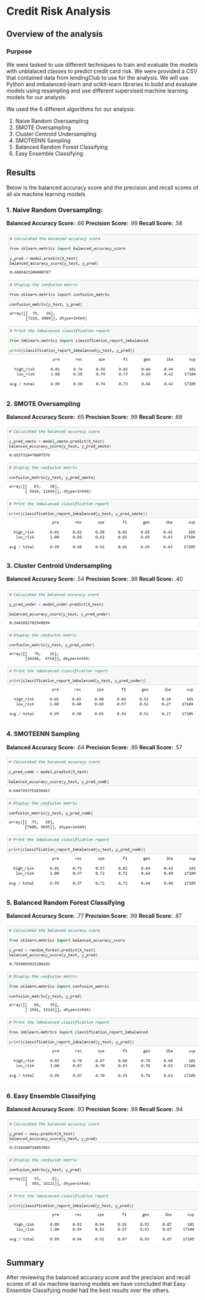 # Credit Risk Analysis

## Overview of the analysis

### Purpose

We were tasked to use different techniques to train and evaluate the models with unblalaced classes to predict credit card risk.  We were provided a CSV that contained data from lendingClub to use for the analysis.  We will use Python and imbalanced-learn and scikit-learn libraries to build and evaluate models using resampling and use different supervised machine learning models for our analysis.

We used the 6 different algorithms for our analysis:

1.  Naive Random Oversampling
2.  SMOTE Oversampling
3.  Cluster Centroid Undersampling
4.  SMOTEENN Sampling
5.  Balanced Random Forest Classifying
6.  Easy Ensemble Classifying


## Results

Below is the balanced accuracy score and the precision and recall scores of all six machine learning models

### 1. Naive Random Oversampling:</u></b>

<b>Balanced Accuracy Score: </b>.66
<b>Precision Score: </b>.99
<b>Recall Score: </b>.58

<img src="https://github.com/andralobo/Module17-Challenge/blob/main/Resources/NaticeRandomOversampling.png?raw=true" width="auto" height="auto">

### 2. SMOTE Oversampling

<b>Balanced Accuracy Score: </b>.65
<b>Precision Score: </b>.99
<b>Recall Score: </b>.68

<img src="https://github.com/andralobo/Module17-Challenge/blob/main/Resources/Smote.png?raw=true" width="auto" height="auto">


### 3. Cluster Centroid Undersampling

<b>Balanced Accuracy Score: </b>.54
<b>Precision Score: </b>.99
<b>Recall Score: </b>.40

<img src="https://github.com/andralobo/Module17-Challenge/blob/main/Resources/ClusterCentroidUndersampling.png?raw=true" width="auto" height="auto">

### 4. SMOTEENN Sampling

<b>Balanced Accuracy Score: </b>.64
<b>Precision Score: </b>.99
<b>Recall Score: </b>.57

<img src="https://github.com/andralobo/Module17-Challenge/blob/main/Resources/Smoteenn.png?raw=true" width="auto" height="auto">


### 5. Balanced Random Forest Classifying

<b>Balanced Accuracy Score: </b>.77
<b>Precision Score: </b>.99
<b>Recall Score: </b>.87

<img src="https://github.com/andralobo/Module17-Challenge/blob/main/Resources/BalancedRandomForestClassifying.png?raw=true" width="auto" height="auto">


### 6. Easy Ensemble Classifying

<b>Balanced Accuracy Score: </b>.93
<b>Precision Score: </b>.99
<b>Recall Score: </b>.94

<img src="https://github.com/andralobo/Module17-Challenge/blob/main/Resources/EasyEnsembleClassifying.png?raw=true" width="auto" height="auto">


## Summary

After reviewing the balanced accuracy score and the precision and recall scores of all six machine learning models we have concluded that Easy Ensemble Classifying model had the best results over the others.    
